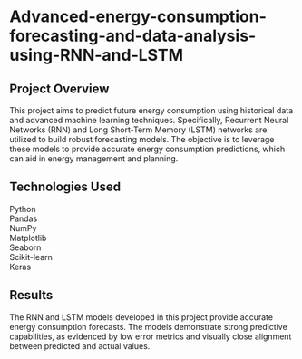 # Advanced-energy-consumption-forecasting-and-data-analysis-using-RNN-and-LSTM
## Project Overview
This project aims to predict future energy consumption using historical data and advanced machine learning techniques. Specifically, Recurrent Neural Networks (RNN) and Long Short-Term Memory (LSTM) networks are utilized to build robust forecasting models. The objective is to leverage these models to provide accurate energy consumption predictions, which can aid in energy management and planning.
## Technologies Used
Python<br>
Pandas<br>
NumPy<br>
Matplotlib<br>
Seaborn<br>
Scikit-learn<br>
Keras
## Results
The RNN and LSTM models developed in this project provide accurate energy consumption forecasts. The models demonstrate strong predictive capabilities, as evidenced by low error metrics and visually close alignment between predicted and actual values.
